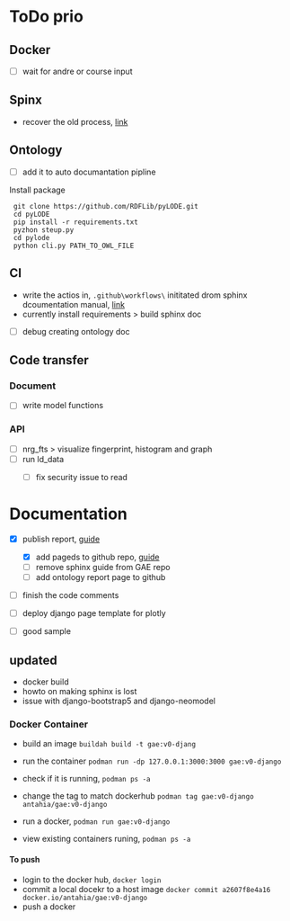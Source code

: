 # ToDo prio

## Docker
- [ ] wait for andre or course input

## Spinx
 -  recover the old process, [link](https://github.com/antahiap/sphinx-test)

## Ontology
- [ ] add it to auto documantation pipline

Install package 
```
 git clone https://github.com/RDFLib/pyLODE.git
 cd pyLODE
 pip install -r requirements.txt
 pyzhon steup.py
 cd pylode 
 python cli.py PATH_TO_OWL_FILE
 ```

## CI
- write the actios in, `.github\workflows\` inititated drom sphinx dcoumentation manual, [link](https://github.com/antahiap/sphinx-test)
- currently install requirements > build sphinx doc 
- [ ] debug creating ontology doc


## Code transfer

### Document
 - [ ] write model functions

### API 
 - [ ] nrg_fts > visualize fingerprint, histogram and graph
 - [ ] run ld_data
   - [ ] fix security issue to read



# Documentation
- [x] publish report, [guide](https://coderefinery.github.io/documentation/gh_workflow/)
    - [x] add pageds to github repo, [guide](https://docs.github.com/en/pages/getting-started-with-github-pages/creating-a-github-pages-site)
    - [ ] remove sphinx guide from GAE repo
    - [ ] add ontology report page to github

- [ ] finish the code comments
- [ ] deploy django page template for plotly
- [ ] good sample



## updated
- docker build
- howto on making sphinx is lost
- issue with django-bootstrap5 and django-neomodel



### Docker Container

- build an image `buildah build -t gae:v0-djang`
- run the container `podman run -dp 127.0.0.1:3000:3000 gae:v0-django`
- check if it is running, `podman ps -a `
- change the tag to match dockerhub `podman tag gae:v0-django antahia/gae:v0-django`

- run a docker, `podman run gae:v0-django`
- view existing containers runing, `podman ps -a`

#### To push
- login to the docker hub, `docker login`
- commit a local docekr to a host image `docker commit a2607f8e4a16 docker.io/antahia/gae:v0-django`
- push a docker


